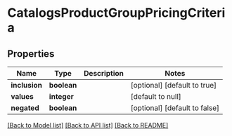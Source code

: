 # CatalogsProductGroupPricingCriteria

## Properties
Name | Type | Description | Notes
------------ | ------------- | ------------- | -------------
**inclusion** | **boolean** |  | [optional] [default to true]
**values** | **integer** |  | [default to null]
**negated** | **boolean** |  | [optional] [default to false]

[[Back to Model list]](../README.md#documentation-for-models) [[Back to API list]](../README.md#documentation-for-api-endpoints) [[Back to README]](../README.md)


